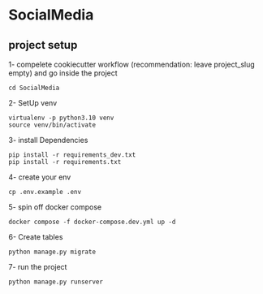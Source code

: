 # SocialMedia

## project setup

1- compelete cookiecutter workflow (recommendation: leave project_slug empty) and go inside the project
```
cd SocialMedia
```

2- SetUp venv
```
virtualenv -p python3.10 venv
source venv/bin/activate
```

3- install Dependencies
```
pip install -r requirements_dev.txt
pip install -r requirements.txt
```

4- create your env
```
cp .env.example .env
```

5- spin off docker compose
```
docker compose -f docker-compose.dev.yml up -d
```

6- Create tables
```
python manage.py migrate
```


7- run the project
```
python manage.py runserver
```
